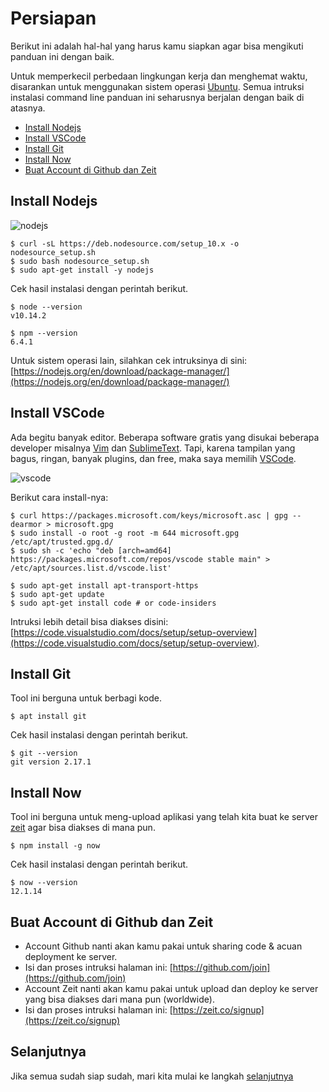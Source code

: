 # Persiapan
Berikut ini adalah hal-hal yang harus kamu siapkan agar bisa mengikuti panduan ini dengan baik.

Untuk memperkecil perbedaan lingkungan kerja dan menghemat waktu, disarankan untuk menggunakan sistem operasi [Ubuntu](https://tutorials.ubuntu.com/tutorial/tutorial-install-ubuntu-desktop). Semua intruksi instalasi command line panduan ini seharusnya berjalan dengan baik di atasnya.


- [Install Nodejs](#install-nodejs)
- [Install VSCode](#install-vscode)
- [Install Git](#install-git)
- [Install Now](#install-now)
- [Buat Account di Github dan Zeit](#buat-account-di-github-dan-zeit)

## Install Nodejs

![nodejs][nodejs]

```terminal
$ curl -sL https://deb.nodesource.com/setup_10.x -o nodesource_setup.sh
$ sudo bash nodesource_setup.sh 
$ sudo apt-get install -y nodejs
```
Cek hasil instalasi dengan perintah berikut.
```terminal
$ node --version
v10.14.2
```

```terminal
$ npm --version
6.4.1
```
Untuk sistem operasi lain, silahkan cek intruksinya di sini:
[https://nodejs.org/en/download/package-manager/](https://nodejs.org/en/download/package-manager/)


## Install VSCode

Ada begitu banyak editor. Beberapa software gratis yang disukai beberapa developer misalnya [Vim](https://www.vim.org) dan [SublimeText](https://www.sublimetext.com/). Tapi, karena tampilan yang bagus, ringan, banyak plugins, dan free, maka saya memilih [VSCode](https://code.visualstudio.com/).

![vscode][vscode]

Berikut cara install-nya:

```terminal
$ curl https://packages.microsoft.com/keys/microsoft.asc | gpg --dearmor > microsoft.gpg
$ sudo install -o root -g root -m 644 microsoft.gpg /etc/apt/trusted.gpg.d/
$ sudo sh -c 'echo "deb [arch=amd64] https://packages.microsoft.com/repos/vscode stable main" > /etc/apt/sources.list.d/vscode.list'
```

```terminal
$ sudo apt-get install apt-transport-https
$ sudo apt-get update
$ sudo apt-get install code # or code-insiders
```

Intruksi lebih detail bisa diakses disini: [https://code.visualstudio.com/docs/setup/setup-overview](https://code.visualstudio.com/docs/setup/setup-overview).


## Install Git
   
Tool ini berguna untuk berbagi kode.
```terminal
$ apt install git
```

Cek hasil instalasi dengan perintah berikut.
```terminal
$ git --version
git version 2.17.1
```

## Install Now

Tool ini berguna untuk meng-upload aplikasi yang telah kita buat ke server [zeit](https://zeit.co/) agar bisa diakses di mana pun.

```terminal
$ npm install -g now
```

Cek hasil instalasi dengan perintah berikut.

```terminal
$ now --version
12.1.14
```

## Buat Account di Github dan Zeit

- Account Github nanti akan kamu pakai untuk sharing code & acuan deployment ke server.
- Isi dan proses intruksi halaman ini: [https://github.com/join](https://github.com/join)
- Account Zeit nanti akan kamu pakai untuk upload dan deploy ke server yang bisa diakses dari mana pun (worldwide).
- Isi dan proses intruksi halaman ini: [https://zeit.co/signup](https://zeit.co/signup)

## Selanjutnya
Jika semua sudah siap sudah, mari kita mulai ke langkah [selanjutnya](getting-started.md)

[nodejs]: https://nodejs.org/static/images/logos/nodejs-new-pantone-black.png
[vscode]: https://code.visualstudio.com/assets/home/home-screenshot-mac-lg.png
